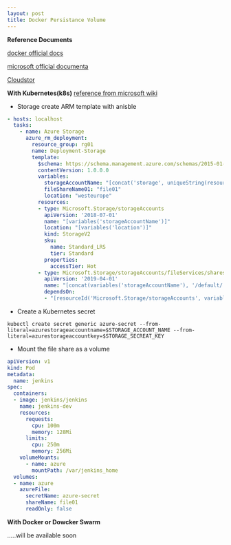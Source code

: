```yaml
---
layout: post
title: Docker Persistance Volume
---
```


**Reference Documents**

[docker official docs](https://docs.docker.com/docker-for-azure/persistent-data-volumes/)

[microsoft official documenta](https://docs.microsoft.com/en-us/azure/container-instances/container-instances-volume-azure-files)

[Cloudstor](https://docs.docker.com/docker-for-azure/persistent-data-volumes/)


**With Kubernetes(k8s)**
[reference from microsoft wiki](https://docs.microsoft.com/en-us/azure/aks/azure-files-volume)

* Storage create ARM template with anisble 

```yml
- hosts: localhost
  tasks:
    - name: Azure Storage
      azure_rm_deployment:
        resource_group: rg01
        name: Deployment-Storage
        template:
          $schema: https://schema.management.azure.com/schemas/2015-01-01/deploymentTemplate.json#
          contentVersion: 1.0.0.0
          variables:
            storageAccountName: "[concat('storage', uniqueString(resourceGroup().id))]"
            fileShareName01: "file01"
            location: "westeurope"
          resources:
          - type: Microsoft.Storage/storageAccounts
            apiVersion: '2018-07-01'
            name: "[variables('storageAccountName')]"
            location: "[variables('location')]"
            kind: StorageV2
            sku:
              name: Standard_LRS
              tier: Standard
            properties:
              accessTier: Hot
          - type: Microsoft.Storage/storageAccounts/fileServices/shares
            apiVersion: '2019-04-01'
            name: "[concat(variables('storageAccountName'), '/default/', variables('fileShareName01'))"
            dependsOn:
            - "[resourceId('Microsoft.Storage/storageAccounts', variables('storageAccountName'))]"

```

* Create a Kubernetes secret

```
kubectl create secret generic azure-secret --from-literal=azurestorageaccountname=$STORAGE_ACCOUNT_NAME --from-literal=azurestorageaccountkey=$STORAGE_SECREAT_KEY

```

* Mount the file share as a volume

```yml
apiVersion: v1
kind: Pod
metadata:
  name: jenkins
spec:
  containers:
  - image: jenkins/jenkins
    name: jenkins-dev
    resources:
      requests:
        cpu: 100m
        memory: 128Mi
      limits:
        cpu: 250m
        memory: 256Mi
    volumeMounts:
      - name: azure
        mountPath: /var/jenkins_home
  volumes:
  - name: azure
    azureFile:
      secretName: azure-secret
      shareName: file01
      readOnly: false

```

**With Docker or Dowcker Swarm**

.....will be available soon